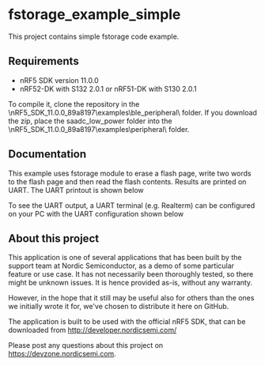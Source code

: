 fstorage_example_simple
==================

This project contains simple fstorage code example.
 
Requirements
------------
- nRF5 SDK version 11.0.0
- nRF52-DK with S132 2.0.1 or nRF51-DK with S130 2.0.1

To compile it, clone the repository in the \nRF5_SDK_11.0.0_89a8197\examples\ble_peripheral\ folder.  If you download the zip, place the saadc_low_power folder into the \nRF5_SDK_11.0.0_89a8197\examples\peripheral\ folder.

Documentation
-----------------  
This example uses fstorage module to erase a flash page, write two words to the flash page and then read the flash contents. Results are printed on UART. The UART printout is shown below


To see the UART output, a UART terminal (e.g. Realterm) can be configured on your PC with the UART configuration shown below



About this project
------------------
This application is one of several applications that has been built by the support team at Nordic Semiconductor, as a demo of some particular feature or use case. It has not necessarily been thoroughly tested, so there might be unknown issues. It is hence provided as-is, without any warranty. 

However, in the hope that it still may be useful also for others than the ones we initially wrote it for, we've chosen to distribute it here on GitHub. 

The application is built to be used with the official nRF5 SDK, that can be downloaded from http://developer.nordicsemi.com/

Please post any questions about this project on https://devzone.nordicsemi.com.
